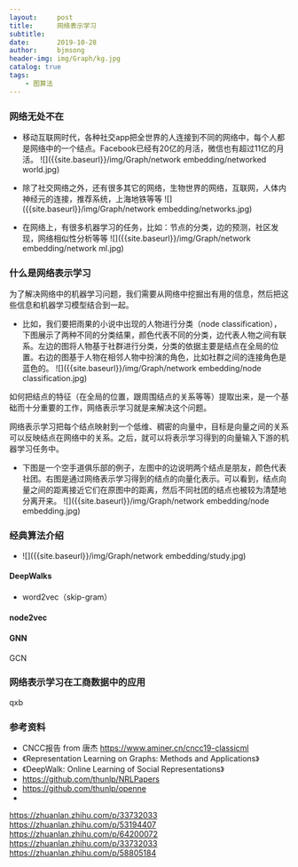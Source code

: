 ```yaml
---
layout:     post
title:      网络表示学习
subtitle:   
date:       2019-10-28
author:     bjmsong
header-img: img/Graph/kg.jpg
catalog: true
tags:
    - 图算法
---
```

>

### 网络无处不在
<ul> 
<li markdown="1"> 
移动互联网时代，各种社交app把全世界的人连接到不同的网络中，每个人都是网络中的一个结点。Facebook已经有20亿的月活，微信也有超过11亿的月活。    
![]({{site.baseurl}}/img/Graph/network embedding/networked world.jpg) 
</li> 
</ul> 



<ul> 
<li markdown="1"> 
除了社交网络之外，还有很多其它的网络，生物世界的网络，互联网，人体内神经元的连接，推荐系统，上海地铁等等
![]({{site.baseurl}}/img/Graph/network embedding/networks.jpg) 
</li> 
</ul> 

<ul> 
<li markdown="1"> 
在网络上，有很多机器学习的任务，比如：节点的分类，边的预测，社区发现，网络相似性分析等等
![]({{site.baseurl}}/img/Graph/network embedding/network ml.jpg) 
</li> 
</ul> 


### 什么是网络表示学习
为了解决网络中的机器学习问题，我们需要从网络中挖掘出有用的信息，然后把这些信息和机器学习模型结合到一起。 

<ul> 
<li markdown="1">
比如，我们要把雨果的小说中出现的人物进行分类（node classification），下图展示了两种不同的分类结果，颜色代表不同的分类，边代表人物之间有联系。左边的图将人物基于社群进行分类，分类的依据主要是结点在全局的位置。右边的图基于人物在相邻人物中扮演的角色，比如社群之间的连接角色是蓝色的。
![]({{site.baseurl}}/img/Graph/network embedding/node classification.jpg) 
</li> 
</ul>

如何把结点的特征（在全局的位置，跟周围结点的关系等等）提取出来，是一个基础而十分重要的工作，网络表示学习就是来解决这个问题。

网络表示学习把每个结点映射到一个低维、稠密的向量中，目标是向量之间的关系可以反映结点在网络中的关系。之后，就可以将表示学习得到的向量输入下游的机器学习任务中。



<ul> 
<li markdown="1"> 
下图是一个空手道俱乐部的例子，左图中的边说明两个结点是朋友，颜色代表社团。右图是通过网络表示学习得到的结点的向量化表示。可以看到，结点向量之间的距离接近它们在原图中的距离，然后不同社团的结点也被较为清楚地分离开来。
![]({{site.baseurl}}/img/Graph/network embedding/node embedding.jpg) 
</li> 
</ul>


### 经典算法介绍

<ul> 
<li markdown="1"> 
![]({{site.baseurl}}/img/Graph/network embedding/study.jpg) 
</li> 
</ul> 

#### DeepWalks

- word2vec（skip-gram）


#### node2vec


#### GNN
GCN


### 网络表示学习在工商数据中的应用
qxb

### 参考资料
- CNCC报告 from 唐杰 
https://www.aminer.cn/cncc19-classicml
- 《Representation Learning on Graphs: Methods and Applications》
- 《DeepWalk: Online Learning of Social Representations》
- https://github.com/thunlp/NRLPapers
- https://github.com/thunlp/openne
- 
https://zhuanlan.zhihu.com/p/33732033
https://zhuanlan.zhihu.com/p/53194407
https://zhuanlan.zhihu.com/p/64200072
https://zhuanlan.zhihu.com/p/33732033
https://zhuanlan.zhihu.com/p/58805184


